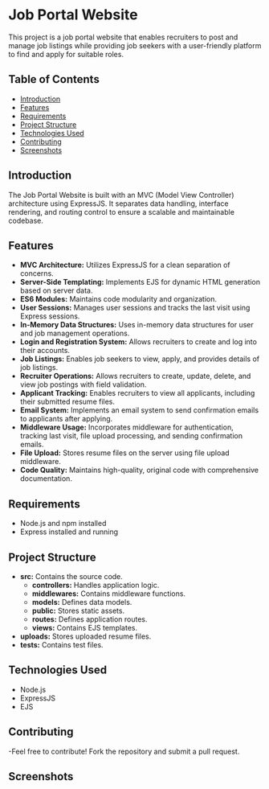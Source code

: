 # Job Portal Website

This project is a job portal website that enables recruiters to post and manage job listings while providing job seekers with a user-friendly platform to find and apply for suitable roles.

## Table of Contents

- [Introduction](#introduction)
- [Features](#features)
- [Requirements](#requirements)
- [Project Structure](#project-structure)
- [Technologies Used](#technologies-used)
- [Contributing](#contributing)
- [Screenshots](#screenshots)

## Introduction

The Job Portal Website is built with an MVC (Model View Controller) architecture using ExpressJS. It separates data handling, interface rendering, and routing control to ensure a scalable and maintainable codebase.

## Features

- **MVC Architecture:** Utilizes ExpressJS for a clean separation of concerns.
- **Server-Side Templating:** Implements EJS for dynamic HTML generation based on server data.
- **ES6 Modules:** Maintains code modularity and organization.
- **User Sessions:** Manages user sessions and tracks the last visit using Express sessions.
- **In-Memory Data Structures:** Uses in-memory data structures for user and job management operations.
- **Login and Registration System:** Allows recruiters to create and log into their accounts.
- **Job Listings:** Enables job seekers to view, apply, and provides details of job listings.
- **Recruiter Operations:** Allows recruiters to create, update, delete, and view job postings with field validation.
- **Applicant Tracking:** Enables recruiters to view all applicants, including their submitted resume files.
- **Email System:** Implements an email system to send confirmation emails to applicants after applying.
- **Middleware Usage:** Incorporates middleware for authentication, tracking last visit, file upload processing, and sending confirmation emails.
- **File Upload:** Stores resume files on the server using file upload middleware.
- **Code Quality:** Maintains high-quality, original code with comprehensive documentation.

## Requirements

- Node.js and npm installed
- Express installed and running

## Project Structure

- **src:** Contains the source code.
  - **controllers:** Handles application logic.
  - **middlewares:** Contains middleware functions.
  - **models:** Defines data models.
  - **public:** Stores static assets.
  - **routes:** Defines application routes.
  - **views:** Contains EJS templates.
- **uploads:** Stores uploaded resume files.
- **tests:** Contains test files.

## Technologies Used

- Node.js
- ExpressJS
- EJS

## Contributing

-Feel free to contribute! Fork the repository and submit a pull request.

## Screenshots
